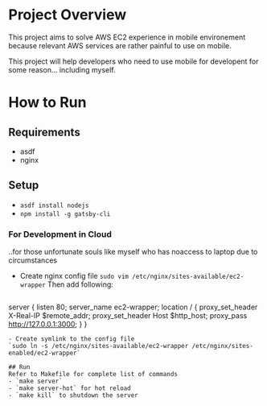 # Project Overview
This project aims to solve AWS EC2 experience in mobile environement because relevant AWS services are rather painful to use on mobile.

This project will help developers who need to use mobile for developent for some reason... including myself.

# How to Run
## Requirements
- asdf
- nginx

## Setup
- `asdf install nodejs`
- `npm install -g gatsby-cli`

### For Development in Cloud
..for those unfortunate souls like myself who has noaccess to laptop due to circumstances
- Create nginx config file
  `sudo vim /etc/nginx/sites-available/ec2-wrapper`
  Then add following:
  ```
server {
  listen 80;
  server_name ec2-wrapper;
  location / {
    proxy_set_header  X-Real-IP  $remote_addr;
    proxy_set_header  Host       $http_host;
    proxy_pass        http://127.0.0.1:3000;
  }
}
  ```
- Create symlink to the config file
  `sudo ln -s /etc/nginx/sites-available/ec2-wrapper /etc/nginx/sites-enabled/ec2-wrapper`

## Run
Refer to Makefile for complete list of commands
- `make server`
- `make server-hot` for hot reload
- `make kill` to shutdown the server

